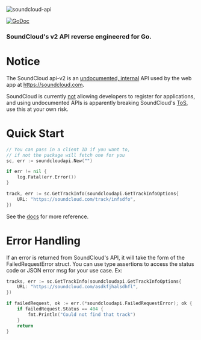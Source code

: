 ![soundcloud-api](https://socialify.git.ci/zackradisic/soundcloud-api/image?description=1&language=1&owner=1&pattern=Plus&stargazers=1&theme=Dark)

[![GoDoc](https://img.shields.io/badge/go.dev-reference-007d9c?logo=go)](https://pkg.go.dev/github.com/zackradisic/soundcloud-api)

### SoundCloud's v2 API reverse engineered for Go.


# Notice
The SoundCloud api-v2 is an [undocumented, internal](https://stackoverflow.com/questions/29253633/soundcloud-is-api-v2-allowed-to-be-used-and-is-there-documentation-on-it) API used by the web app at https://soundcloud.com. 

SoundCloud is currently [not](https://docs.google.com/forms/d/e/1FAIpQLSfNxc82RJuzC0DnISat7n4H-G7IsPQIdaMpe202iiHZEoso9w/closedform) allowing developers to register for applications, and using undocumented APIs is apparently breaking SoundCloud's [ToS](https://twitter.com/SoundCloudDev/status/639017606264016896), use this at your own risk.

# Quick Start

```go
// You can pass in a client ID if you want to, 
// if not the package will fetch one for you
sc, err := soundcloudapi.New("") 

if err != nil {
    log.Fatal(err.Error())
}

track, err := sc.GetTrackInfo(soundcloudapi.GetTrackInfoOptions{
    URL: "https://soundcloud.com/track/infsdfo",
})
```

See the [docs](https://pkg.go.dev/github.com/zackradisic/soundcloud-api) for more reference.

# Error Handling
If an error is returned from SoundCloud's API, it will take the form of the FailedRequestError struct. You can use type
assertions to access the status code or JSON error msg for your use case. Ex:

```go
tracks, err := sc.GetTrackInfo(soundcloudapi.GetTrackInfoOptions{
    URL: "https://soundcloud.com/asdkfjhalsdhfl",
})

if failedRequest, ok := err.(*soundcloudapi.FailedRequestError); ok {
    if failedRequest.Status == 404 {
        fmt.Println("Could not find that track")
    }
    return
}
```